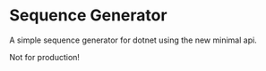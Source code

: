 # Sequence Generator

A simple sequence generator for dotnet using the new minimal api.

Not for production!